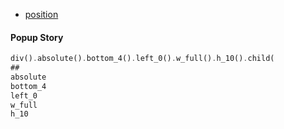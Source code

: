 
- [position](https://tailwindcss.com/docs/position)

#### Popup Story

```rust
div().absolute().bottom_4().left_0().w_full().h_10().child(
##
absolute
bottom_4
left_0
w_full
h_10
```
